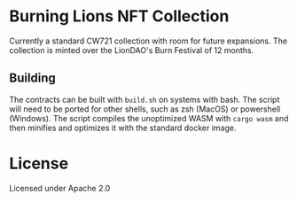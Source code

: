 # Burning Lions NFT Collection
Currently a standard CW721 collection with room for future expansions. The collection is minted over the LionDAO's Burn Festival of 12 months.

## Building
The contracts can be built with `build.sh` on systems with bash. The script will need to be ported for other shells, such as zsh (MacOS) or powershell (Windows). The script compiles the unoptimized WASM with `cargo wasm` and then minifies and optimizes it with the standard docker image.

# License
Licensed under Apache 2.0
